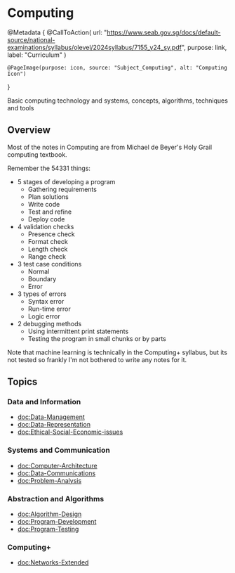 # Computing

@Metadata {
    @CallToAction(
        url: "https://www.seab.gov.sg/docs/default-source/national-examinations/syllabus/olevel/2024syllabus/7155_y24_sy.pdf",
        purpose: link,
        label: "Curriculum"
    )

    @PageImage(purpose: icon, source: "Subject_Computing", alt: "Computing Icon")
}

Basic computing technology and systems, concepts, algorithms, techniques and tools

## Overview

Most of the notes in Computing are from Michael de Beyer's Holy Grail computing textbook.

Remember the 54331 things:

- 5 stages of developing a program
    - Gathering requirements
    - Plan solutions
    - Write code
    - Test and refine
    - Deploy code
- 4 validation checks 
    - Presence check
    - Format check
    - Length check
    - Range check
- 3 test case conditions
    - Normal
    - Boundary
    - Error
- 3 types of errors
    - Syntax error
    - Run-time error
    - Logic error
- 2 debugging methods
    - Using intermittent print statements
    - Testing the program in small chunks or by parts

Note that machine learning is technically in the Computing+ syllabus, but its not
tested so frankly I'm not bothered to write any notes for it.

## Topics

### Data and Information
- <doc:Data-Management>
- <doc:Data-Representation>
- <doc:Ethical-Social-Economic-issues>

### Systems and Communication
- <doc:Computer-Architecture>
- <doc:Data-Communications>
- <doc:Problem-Analysis>

### Abstraction and Algorithms
- <doc:Algorithm-Design>
- <doc:Program-Development>
- <doc:Program-Testing>

### Computing+
- <doc:Networks-Extended>